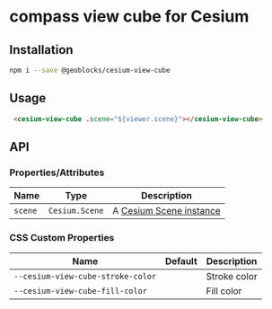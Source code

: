 # compass view cube for Cesium

## Installation

```bash
npm i --save @geoblocks/cesium-view-cube
```

## Usage

```html
 <cesium-view-cube .scene="${viewer.scene}"></cesium-view-cube>
```

## API

### Properties/Attributes

| Name           | Type             | Description
| -------------- | ---------------- | -----------
| `scene`        | `Cesium.Scene`   | A [Cesium Scene instance](https://cesium.com/docs/cesiumjs-ref-doc/Scene.html)

### CSS Custom Properties

| Name                                  | Default | Description
| ------------------------------------- | ------- | -----------
| `--cesium-view-cube-stroke-color`     |         | Stroke color
| `--cesium-view-cube-fill-color`       |         | Fill color
